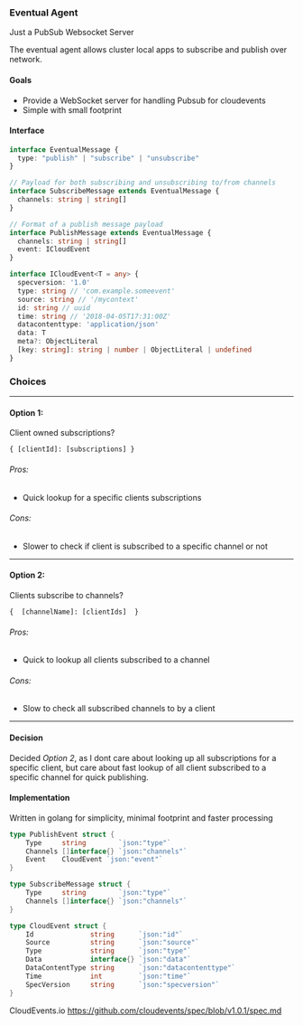 ### Eventual Agent

Just a PubSub Websocket Server

The eventual agent allows cluster local apps to subscribe and publish over network.

#### Goals

- Provide a WebSocket server for handling Pubsub for cloudevents
- Simple with small footprint

#### Interface

```ts
interface EventualMessage {
  type: "publish" | "subscribe" | "unsubscribe"
}

// Payload for both subscribing and unsubscribing to/from channels
interface SubscribeMessage extends EventualMessage {
  channels: string | string[]
}

// Format of a publish message payload
interface PublishMessage extends EventualMessage {
  channels: string | string[]
  event: ICloudEvent
}

interface ICloudEvent<T = any> {
  specversion: '1.0'
  type: string // 'com.example.someevent'
  source: string // '/mycontext'
  id: string // uuid
  time: string // '2018-04-05T17:31:00Z'
  datacontenttype: 'application/json'
  data: T
  meta?: ObjectLiteral
  [key: string]: string | number | ObjectLiteral | undefined
}
```
### Choices
---
#### Option 1:

Client owned subscriptions?
```
{ [clientId]: [subscriptions] } 
```
 ###### Pros:
 - Quick lookup for a specific clients subscriptions 
 ###### Cons:
 - Slower to check if client is subscribed to a specific channel or not 
---
 #### Option 2:

Clients subscribe to channels?
```
{  [channelName]: [clientIds]  }
```
###### Pros:
- Quick to lookup all clients subscribed to a channel 
###### Cons:
- Slow to check all subscribed channels to by a client 

---

#### Decision
Decided *Option 2*, as I dont care about looking up all subscriptions for a specific client,
but care about fast lookup of all client subscribed to a specific channel for quick publishing.

#### Implementation
Written in golang for simplicity, minimal footprint and faster processing

```go
type PublishEvent struct {
	Type     string        `json:"type"`
	Channels []interface{} `json:"channels"`
	Event    CloudEvent `json:"event"`
}

type SubscribeMessage struct {
	Type     string        `json:"type"`
	Channels []interface{} `json:"channels"`
}

type CloudEvent struct {
	Id              string      `json:"id"`
	Source          string      `json:"source"`
	Type            string      `json:"type"`
	Data            interface{} `json:"data"`
	DataContentType string      `json:"datacontenttype"`
	Time            int         `json:"time"`
	SpecVersion     string      `json:"specversion"`
}


```


CloudEvents.io
https://github.com/cloudevents/spec/blob/v1.0.1/spec.md
